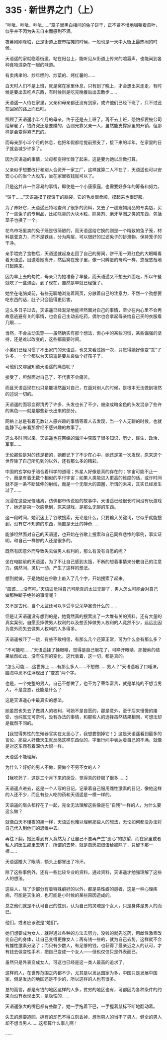 # 335 · 新世界之门（上）

“咔呲、咔呲、咔呲……”笼子里黑白相间的兔子饼干，正不紧不慢地咀嚼着菜叶，似乎并不因为失去自由而感到不满。

夜幕刚刚降临，正是街道上夜市摆摊的时候，一般也是一天中大街上最热闹的时候。

天语遥的家就临着街道，站在阳台上，能听见从街道上传来的喧嚣声，也能闻到各种食物混杂在一起的味道。

有卖烤串的、炒年糕的、炒菜的、烤红薯的……

白天时人们不是上班，就是窝在家里休息，只有到了晚上，才会想出来走走，有时候是要出去吃点东西，有时候则是吃完晚餐后出去散步……

天语遥一人待在家里，父亲和母亲都还没有到家，或许他们已经下班了，只不过还在回家的路上而已吧。

照顾了天语遥小半个月的母亲，终于还是去上班了，再不去上班，恐怕都要被公司给解雇了，钱终究还是要赚的，否则光靠父亲一人，虽然能支撑家里的开销，但那样是会变得紧巴巴的。

而母亲那小半个月的休息，也把年假都给提前预支了，接下来的半年，在家里的日子就会减少许多了。

因为天语遥的事情，父母都变得忙碌了起来，这是要为她以后做打算。

父亲似乎想要改行和别人合资开一家工厂，这样就算二人不在了，天语遥也可以安安心心的当个大股东，坐在家里收钱就可以了。

只是这并非一件容易的事情，即使是一个小康家庭，也需要好多年的筹备和努力。

“饼干……”天语遥摸了摸饼干的脑袋，它的毛发很柔顺，摸起来也很舒服。

为了养好它，天语遥还特地查询了很多的资料，又去了一趟宠物用品的专卖店，买了一些兔子的专用品，比如除臭的大块木粒、除臭剂、磨牙草圈之类的东西，包括笼子也换了一个。

花鸟市场里卖的兔子笼是很简陋的，而天语遥给它换的则是一个精致的兔子笼，材料是亚克力，而不是铁丝，分为两层，可以很好的过滤兔子的排泄物，保持笼子的干净。

亲手喂完了食物后，天语遥就起身走回了自己的房间，饼干用一双红色的大眼睛看着天语遥，目送着她离开，然后窝在笼子里，像一只孵蛋的母鸡一样，悠哉悠哉地打起盹来。

因为早上去的匆忙，母亲只为她准备了早餐，而天语遥又不想去外面吃，所以午餐就吃了一盒泡面，到了现在，自然是早就已经饿了。

她坐在电脑桌前，有些无聊地浏览着网页，分散着自己的注意力，不然一个劲想要吃东西的话，肚子只会饿得更厉害。

这么多日子过去，天语遥已经渐渐地能坦然面对自己的事情，至少在内心里不会再故意逃避有关的事情，也会自己主动去吃药，偶尔也会拿起母亲给自己买的衣服看几眼……

当然，不会主动去穿——虽然确实有那个想法，但心中的某些习惯，某些倔强的坚持，还是难以改变的，这些都需要时间。

小弟们已经习惯了不出家门的天语遥，也又来看过她一次，只觉得她好像变“乖”了许多，一个个都以为天语遥是要从良做个好孩子了。

可他们又哪里知道天语遥的痛苦呢？

接受了，坦然面对自己了，不代表不会痛苦。

而且天语遥现在也只是能坦然面对自己，在面对别人的时候，是根本无法做到坦然的述说一切的。

天语遥的面容变得清秀了许多，头发也长了不少，被染成暗金色的头发混杂了些许的黑色——就是那些新长出来的部分。

网络上总是有着无数让人感兴趣的事情等着人去发现，当一个人无聊的时候，也就能静下心来看那曾经不感兴趣的故事了。

这么多时间以来，天语遥也在网络的海洋中获取了很多知识，历史、民生、政治、军事……

无论那些是对的还是错的，她都记下了不少在心中，她还是第一次发现，原来这个世界除了自己所见到的以外，还有那么多的精彩。

中国的玄学似乎暗合着科学的道理；外星人好像是真的存在的；宇宙可能不止一个，而是有着无数个相似的平行宇宙；如果人类能进入更高的维度的话，或许时间就不是一条不断延伸的射线，而是一个无限大的圆圈，所谓的未来，其实已经发生过了……

沉浸在这些光怪陆离，仿佛都市传说般的故事中，天语遥已经很长时间没有玩游戏了，她还是第一次感觉到，原来游戏，是那么无聊的东西。

这一段时间，她沉迷上了谷歌搜索，无论是什么，只要输入关键词，它似乎就能搜到，没有它不知道的东西，简直是无比的神奇……

能够坦然面对自己的天语遥，也开始在谷歌上搜索和自己同样悲惨的事例，事实证明，和自己一样惨的人还是很多的。

既然有因意外而导致失去做男人权利的，那么有没有自愿的呢？

坐在电脑前的天语遥，为了不让自己感到太饿，不断的想着事情来分散自己的注意力，偶然间，灵机一动，产生了这样的想法。

想到就做，于是她就在谷歌上敲入了几个字，开始搜索了起来。

“应该……没有吧。”天语遥觉得自己可能真的太过无聊了，男人怎么可能会对自己做那种断子绝孙的事情呢？

又不是古代，当个太监还可以享受享受荣华富贵什么的……

但是让天语遥没有想到的是，她竟然真的搜索出了一大堆有关的资料，还有大量的真实案例，自愿丢掉做男人权利的以及想丢掉做男人权利的人竟然不少，远远比因为意外而失去做男人权利的人多得多。

天语遥被吓了一跳，有些不敢相信，有那么几个还算正常，可为什么会有那么多？

“不可能吧……”天语遥揉了揉眼睛，觉得是自己眼花了，可睁开眼睛，那搜索的结果依然如此，没有任何的变化，这代表着，这一切，都是真的。

“怎么可能……这世界上……有那么多人……不想做……男人？”天语遥咽了口唾沫，脑海中忍不住浮现出了“变态”两个字。

也是，一个完整的男人，自己不想做了，也不为了荣华富贵，就是单纯的不想当男人，不是变态，还能是什么？

这是天语遥心中最真实的想法。

她虽然也失去了做男人的权利，可她不是自愿的，那是意外，至于后来慢慢的接受，也纯属无可奈何，没有办法的事情，和那些人的选择虽然结果相同，可想法却是截然不同的。

【我觉得男性的生殖器官实在太恶心了，我想要割掉它！】这是天语遥看到最多的言论，那些人好像天生就反感这样东西似的，字里行间中表达着自己的不满，就像是对这东西有着深仇大恨一样。

天语遥不能理解。

为什么？好好的男人不做，要做个不男不女的人？

【我吃药了，这是三个月下来的感受，觉得真的舒服了很多……】

天语遥点进去，这是一个人写的日记，记录着自己服用雌性激素的日记，像他这样的人还不少，而且有些人吃的药和天语遥是一模一样的。

天语遥的眉头都拧在了一起，完全无法理解这些像是在“自残”一样的人，为什么要这么做？

就像白天不懂夜的黑一样，天语遥也难以理解那些人的想法，无论如何都没办法将自己代入到他们的思维中去。

再往下翻，她还看到有人竟然为了让自己不要再产生“恶心”的欲望，而在家里或者私人的医生那里去势了，所谓的去势，就是自愿把蛋蛋给摘除了，只留下那一根……

天语遥瞪大了眼睛，额头上都冒出了冷汗。

除了这些事例外，还有一些比较专业的资料，通过资料，天语遥才勉强理解了这些人的想法。

这些人，除了少部分有着特殊癖好的以外，都是易性癖的患者，这是一种心理疾病，可能是天生的，也可能是小时候的某些原因造成的。

总之他们就是不认可自己的性别，认为自己的灵魂是个女人，只是身体是男人的而已。

他们，或者应该说是“她们”。

她们想要成为女人，就得通过各种的方法去努力，没钱的就先吃药，用雌性激素改变自己的身体，让自己变得更像女人；再有钱一些的，就为自己去势，这样就不会有雄性激素分泌了；而只有少数人，有足够的钱，也获得了最亲近之人的认可，才有钱去做变性手术，把自己变成一个女人——但也仅仅只是外表而已。

虽然只是外表变成女人，可这也已经是这一类人最高的追求了。

这样的人，在世界范围之内都不少，尤其是以发达国家为多，中国只是发展中国家，但是发达的地区还是不少的，所以这样的人也有很多。

总的而言，都是有钱的地区这样的人多，贫穷的地区也有，可都因为各种条件的约束而没有表现出来，是隐性的……

天语遥张大的嘴巴都有些酸了，她一手拖着下巴，一手握着鼠标不断地翻动着。

失去的想要追回，拥有的却巴不得立刻丢掉，想当男人的当不了男人，健全的男人却不想当男人……这都算什么事儿啊！

……

